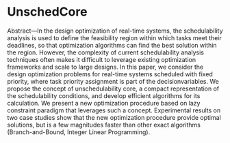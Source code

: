 # UnschedCore
Abstract—In the design optimization of real-time systems, the schedulability analysis is used to define the feasibility region within which tasks meet their deadlines, so that optimization algorithms can find the best solution within the region. However, the complexity of current schedulability analysis techniques often makes it difficult to leverage existing optimization frameworks and scale to large designs. In this paper, we consider the design optimization problems for real-time systems scheduled with fixed priority, where task priority assignment is part of the decisionvariables. We propose the concept of unschedulability core, a compact representation of the schedulability conditions, and develop efficient algorithms for its calculation. We present a new optimization procedure based on lazy constraint paradigm that leverages such a concept. Experimental results on two case studies show that the new optimization procedure provide  optimal solutions, but is a few magnitudes faster than other exact algorithms (Branch-and-Bound, Integer Linear Programming).
